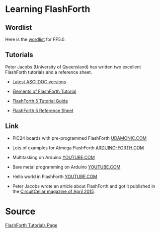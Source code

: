 # Learning FlashForth

## Wordlist

Here is the [wordlist](../wordsAll.txt) for FF5.0.

## Tutorials

Peter Jacobs (University of Queensland) has written two excellent FlashForth tutorials and a reference sheet.

- [Latest ASCIIDOC versions](https://pajacobs-ghub.github.io/)

- [Elements of FlashForth Tutorial](elements-of-flash-forth-5-2017-02-08.pdf)

- [FlashForth 5 Tutorial Guide](ff5_tutorial_guide_2016_07_11.pdf)

- [FlashForth 5 Reference Sheet](flash_forth_5_quick_ref_2017_03_28.pdf)

## Link

- PIC24 boards with pre-programmed FlashForth
  [UDAMONIC.COM](https://udamonic.com/index.html)

- Lots of examples for Atmega FlashForth
  [ARDUINO-FORTH.COM](https://arduino-forth.com/article/FORTH_index)

- Multitasking on Arduino
  [YOUTUBE.COM](https://www.youtube.com/watch?v=x1ZdGBLDT6Y)

- Bare metal programming on Arduino
  [YOUTUBE.COM](https://www.youtube.com/watch?v=mAM7s9bKEVs)

- Hello world in FlashForth
  [YOUTUBE.COM](https://www.youtube.com/watch?v=amP4c9MOCfc)

- Peter Jacobs wrote an article about FlashForth
  and got it published in the [CircuitCellar magazine of April 2015](https://circuitcellar.com/inside-circuit-cellar-2015/).

# Source

[FlashForth Tutorials Page](https://flashforth.com/tutorials.html)
